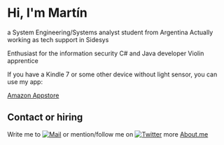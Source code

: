 # Hi, I'm Martín
a System Engineering/Systems analyst student from Argentina
Actually working as tech support in Sidesys

Enthusiast for the information security
C# and Java developer
Violin apprentice


If you have a Kindle 7 or some other device without light sensor, you can use my app:

[Amazon Appstore](https://www.amazon.com/dp/B079WCMRL8/ref=sr_1_1?s=mobile-apps&ie=UTF8&qid=1519056126&sr=1-1)

## Contact or hiring
Write me to [![Mail](https://img.shields.io/badge/Mail-martin.78b@hotmail.com-red.svg)](mailto:martin.78b@hotmail.com)
or mention/follow me on [![Twitter](https://img.shields.io/badge/Twitter-@Martin78b-green.svg)](http://www.twitter.com/Martin78b)
more [About.me](http://about.me/martin78b)
